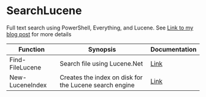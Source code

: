 # SearchLucene
Full text search using PowerShell, Everything, and Lucene.
See [Link to my blog post](https://powershellone.wordpress.com/2016/05/26/full-text-search-using-powershell-everything-and-lucene/) for more details

| Function | Synopsis | Documentation |
| --- | --- | --- |
| Find-FileLucene | Search file using Lucene.Net | [Link](https://github.com/DBremen/SearchLucene/blob/master/docs/Find-FileLucene.md) |
| New-LuceneIndex | Creates the index on disk for the Lucene search engine | [Link](https://github.com/DBremen/SearchLucene/blob/master/docs/New-LuceneIndex.md) |
